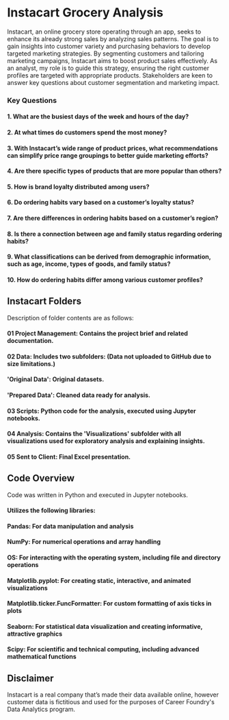 # Instacart Grocery Analysis

Instacart, an online grocery store operating through an app, seeks to enhance its already strong sales by analyzing sales patterns.
The goal is to gain insights into customer variety and purchasing behaviors to develop targeted marketing strategies.
By segmenting customers and tailoring marketing campaigns, Instacart aims to boost product sales effectively. 
As an analyst, my role is to guide this strategy, ensuring the right customer profiles are targeted with appropriate products.
Stakeholders are keen to answer key questions about customer segmentation and marketing impact.

### Key Questions
#### 1. What are the busiest days of the week and hours of the day?
#### 2. At what times do customers spend the most money?
#### 3. With Instacart’s wide range of product prices, what recommendations can simplify price range groupings to better guide marketing efforts?
#### 4. Are there specific types of products that are more popular than others?
#### 5. How is brand loyalty distributed among users?
#### 6. Do ordering habits vary based on a customer’s loyalty status?
#### 7. Are there differences in ordering habits based on a customer’s region?
#### 8. Is there a connection between age and family status regarding ordering habits?
#### 9. What classifications can be derived from demographic information, such as age, income, types of goods, and family status?
#### 10. How do ordering habits differ among various customer profiles?

## Instacart Folders
Description of folder contents are as follows:

#### 01 Project Management: Contains the project brief and related documentation.
#### 02 Data: Includes two subfolders: (Data not uploaded to GitHub due to size limitations.)
#### 'Original Data': Original datasets.
#### 'Prepared Data': Cleaned data ready for analysis.
#### 03 Scripts: Python code for the analysis, executed using Jupyter notebooks.
#### 04 Analysis: Contains the 'Visualizations' subfolder with all visualizations used for exploratory analysis and explaining insights.
#### 05 Sent to Client: Final Excel presentation.


## Code Overview
Code was written in Python and executed in Jupyter notebooks.

#### Utilizes the following libraries:
#### Pandas: For data manipulation and analysis
#### NumPy: For numerical operations and array handling
#### OS: For interacting with the operating system, including file and directory operations
#### Matplotlib.pyplot: For creating static, interactive, and animated visualizations
#### Matplotlib.ticker.FuncFormatter: For custom formatting of axis ticks in plots
#### Seaborn: For statistical data visualization and creating informative, attractive graphics
#### Scipy: For scientific and technical computing, including advanced mathematical functions

## Disclaimer
Instacart is a real company that’s made their data available online, however customer data is fictitious and used for the purposes of Career Foundry's Data Analytics program.
